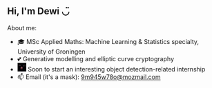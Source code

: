 ## Hi, I'm Dewi ◡̈
About me:
- 🎓 MSc Applied Maths: Machine Learning & Statistics specialty, University of Groningen
- 💕 Generative modelling and elliptic curve cryptography
- <img src="cat.png" alt="Logo" width="20"/> Soon to start an interesting object detection-related internship
- 📫 Email (it's a mask): [9m945w78o@mozmail.com](mailto:9m945w78o@mozmail.com)